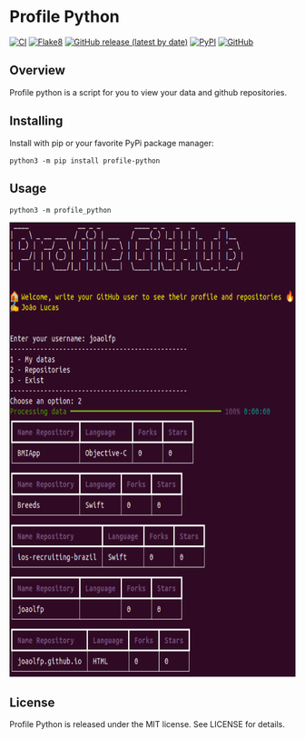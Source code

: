 # Profile Python

[![CI](https://github.com/joaolfp/profile-python/actions/workflows/CI.yml/badge.svg)](https://github.com/joaolfp/profile-python/actions/workflows/CI.yml)
[![Flake8](https://img.shields.io/badge/codestyle-flake8-yellow)](https://flake8.pycqa.org/en/latest/)
[![GitHub release (latest by date)](https://img.shields.io/github/v/release/joaolfp/profile-python)](https://github.com/joaolfp/profile-python/releases)
[![PyPI](https://img.shields.io/pypi/v/profile-python)](https://pypi.org/project/profile-python/)
[![GitHub](https://img.shields.io/github/license/joaolfp/profile-python)](https://github.com/joaolfp/profile-python/blob/master/LICENSE)

## Overview
Profile python is a script for you to view your data and github repositories.

## Installing
Install with pip or your favorite PyPi package manager:
```
python3 -m pip install profile-python
```
## Usage
```
python3 -m profile_python
```
<img src="https://github.com/heroesofcode/profile-python/blob/master/assets/example.png" width="700px" height="800px">

## License
Profile Python is released under the MIT license. See LICENSE for details.
